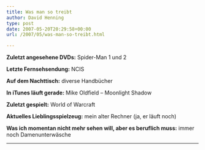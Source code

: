 ```yaml
---
title: Was man so treibt
author: David Henning
type: post
date: 2007-05-20T20:29:58+00:00
url: /2007/05/was-man-so-treibt.html

---
```

**Zuletzt angesehene DVDs:** Spider-Man 1 und 2

**Letzte Fernsehsendung:** NCIS

**Auf dem Nachttisch:** diverse Handbücher

**In iTunes läuft gerade:** Mike Oldfield &#8211; Moonlight Shadow

**Zuletzt gespielt:** World of Warcraft

**Aktuelles Lieblingsspielzeug:** mein alter Rechner (ja, er läuft noch)

**Was ich momentan nicht mehr sehen will, aber es beruflich muss:** immer noch Damenunterwäsche

****